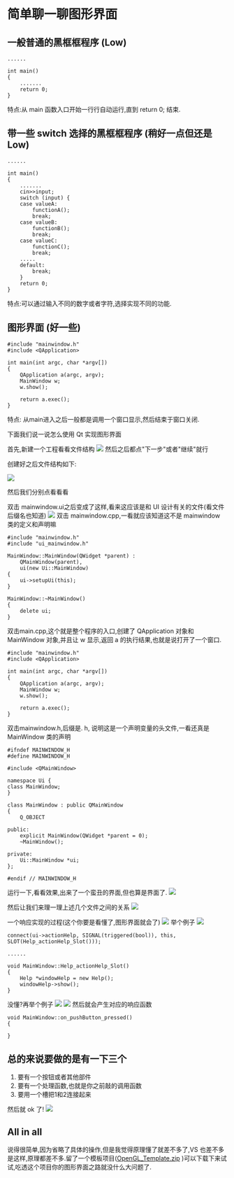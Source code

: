 # 简单聊一聊图形界面
## 一般普通的黑框框程序   (Low)
```
......

int main()
{
	.......
	return 0;
}
```
特点:从 main 函数入口开始一行行自动运行,直到 return 0; 结束.
## 带一些 switch 选择的黑框框程序  (稍好一点但还是 Low)
```
......

int main()
{
	.......
    cin>>input;
    switch (input) {
    case valueA:
        functionA();
        break;
    case valueB:
        functionB();
        break;
    case valueC:
        functionC();
        break;
    .....
    default:
        break;
    }
	return 0;
}
```
特点:可以通过输入不同的数字或者字符,选择实现不同的功能.
## 图形界面 (好一些)
```
#include "mainwindow.h"
#include <QApplication>

int main(int argc, char *argv[])
{
    QApplication a(argc, argv);
    MainWindow w;
    w.show();

    return a.exec();
}
```
特点: 从main进入之后一般都是调用一个窗口显示,然后结束于窗口关闭.

下面我们说一说怎么使用 Qt 实现图形界面

首先,新建一个工程看看文件结构
![](./pic/QQ20161221-0@2x.png)
然后之后都点"下一步"或者"继续"就行

创建好之后文件结构如下:

![](./pic/QQ20161221-1@2x.png)

然后我们分别点看看看

双击 mainwindow.ui之后变成了这样,看来这应该是和 UI 设计有关的文件(看文件后缀名也知道)
![](./pic/QQ20161221-2@2x.png)
双击 mainwindow.cpp,一看就应该知道这不是 mainwindow 类的定义和声明嘛
```
#include "mainwindow.h"
#include "ui_mainwindow.h"

MainWindow::MainWindow(QWidget *parent) :
    QMainWindow(parent),
    ui(new Ui::MainWindow)
{
    ui->setupUi(this);
}

MainWindow::~MainWindow()
{
    delete ui;
}

```
双击main.cpp,这个就是整个程序的入口,创建了 QApplication 对象和 MainWindow 对象,并且让 w 显示,返回 a 的执行结果,也就是说打开了一个窗口.
```
#include "mainwindow.h"
#include <QApplication>

int main(int argc, char *argv[])
{
    QApplication a(argc, argv);
    MainWindow w;
    w.show();

    return a.exec();
}

```
双击mainwindow.h,后缀是. h, 说明这是一个声明变量的头文件,一看还真是 MainWindow 类的声明
```
#ifndef MAINWINDOW_H
#define MAINWINDOW_H

#include <QMainWindow>

namespace Ui {
class MainWindow;
}

class MainWindow : public QMainWindow
{
    Q_OBJECT

public:
    explicit MainWindow(QWidget *parent = 0);
    ~MainWindow();

private:
    Ui::MainWindow *ui;
};

#endif // MAINWINDOW_H

```
运行一下,看看效果,出来了一个蛮丑的界面,但也算是界面了.
![](./pic/QQ20161221-3@2x.png)

然后让我们来理一理上述几个文件之间的关系
![](./pic/QQ20161221-5@2x.png)

一个响应实现的过程(这个你要是看懂了,图形界面就会了)
![](./pic/QQ20161221-6@2x.png)
举个例子
![](./pic/QQ20161221-7@2x.png)
```
connect(ui->actionHelp, SIGNAL(triggered(bool)), this, SLOT(Help_actionHelp_Slot()));

......

void MainWindow::Help_actionHelp_Slot()
{
    Help *windowHelp = new Help();
    windowHelp->show();
}
```
没懂?再举个例子
![](./pic/QQ20161221-8@2x.png)
![](./pic/QQ20161221-11@2x.png)
然后就会产生对应的响应函数
```
void MainWindow::on_pushButton_pressed()
{
    
}
```
## 总的来说要做的是有一下三个
1. 要有一个按钮或者其他部件
2. 要有一个处理函数,也就是你之前敲的调用函数
3. 要用一个槽把1和2连接起来

然后就 ok 了!
![](./pic/QQ20161221-10@2x.png)

## All in all
说得很简单,因为省略了具体的操作,但是我觉得原理懂了就差不多了,VS 也差不多是这样,原理都差不多.留了一个模板项目([OpenGL_Template.zip](https://github.com/LeeeeoLiu/Fixbug/raw/master/OpenGL_Template.zip) )可以下载下来试试,吃透这个项目你的图形界面之路就没什么大问题了.
